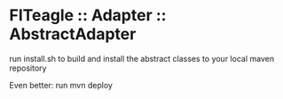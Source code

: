 FITeagle :: Adapter :: AbstractAdapter
=============================
run install.sh
to build and install the abstract classes to your local maven repository

Even better: run mvn deploy
